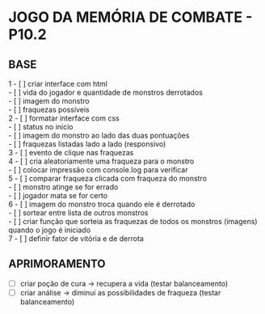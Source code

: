 # JOGO DA MEMÓRIA DE COMBATE - P10.2

## BASE
1 - [ ] criar interface com html  
	- [ ] vida do jogador e quantidade de monstros derrotados  
	- [ ] imagem do monstro  
	- [ ] fraquezas possíveis  
2 - [ ] formatar interface com css  
	- [ ] status no início  
	- [ ] imagem do monstro ao lado das duas pontuações  
	- [ ] fraquezas listadas lado a lado (responsivo)  
3 - [ ] evento de clique nas fraquezas  
4 - [ ] cria aleatoriamente uma fraqueza para o monstro  
	- [ ] colocar impressão com console.log para verificar  
5 - [ ] comparar fraqueza clicada com fraqueza do monstro  
	- [ ] monstro atinge se for errado  
	- [ ] jogador mata se for certo  
6 - [ ] imagem do monstro troca quando ele é derrotado  
	- [ ] sortear entre lista de outros monstros  
	- [ ] criar função que sorteia as fraquezas de todos os monstros (imagens) quando o jogo é iniciado  
7 - [ ] definir fator de vitória e de derrota  

## APRIMORAMENTO
- [ ] criar poção de cura -> recupera a vida (testar balanceamento)  
- [ ] criar análise -> diminui as possibilidades de fraqueza (testar balanceamento)  
